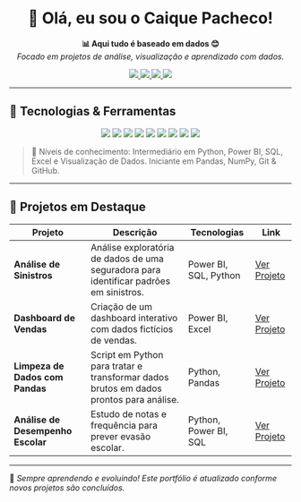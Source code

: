 <h1 align="center">👋 Olá, eu sou o Caique Pacheco!</h1>

<p align="center">
  <strong>📊 Aqui tudo é baseado em dados 😊</strong><br>
  <em>Focado em projetos de análise, visualização e aprendizado com dados.</em>
</p>

<p align="center">
  <a href="https://github.com/caiqpacheco">
    <img src="https://img.shields.io/badge/GitHub-%2312100E.svg?&style=for-the-badge&logo=github&logoColor=white"/>
  </a>
  <a href="https://www.linkedin.com/in/caique-pacheco-71480218a/">
    <img src="https://img.shields.io/badge/LinkedIn-%230077B5.svg?&style=for-the-badge&logo=linkedin&logoColor=white"/>
  </a>
  <a href="mailto:caiqueplayer24@gmail.com">
    <img src="https://img.shields.io/badge/Gmail-%23D14836.svg?&style=for-the-badge&logo=gmail&logoColor=white"/>
  </a>
  <a href="https://caiqpacheco.github.io/CaiquePacheco/">
    <img src="https://img.shields.io/badge/Portfólio-30363D?style=for-the-badge&logo=githubpages&logoColor=white"/>
  </a>
</p>

---

## 🚀 Tecnologias & Ferramentas

<p align="center">
  <img src="https://img.shields.io/badge/Visualização de Dados-📊-blue?style=for-the-badge"/> 
  <img src="https://img.shields.io/badge/Python-3776AB?style=for-the-badge&logo=python&logoColor=white"/>
  <img src="https://img.shields.io/badge/Power BI-F2C811?style=for-the-badge&logo=power-bi&logoColor=black"/>
  <img src="https://img.shields.io/badge/SQL-4479A1?style=for-the-badge&logo=mysql&logoColor=white"/>
  <img src="https://img.shields.io/badge/Excel-217346?style=for-the-badge&logo=microsoft-excel&logoColor=white"/>
  <img src="https://img.shields.io/badge/Git-F05032?style=for-the-badge&logo=git&logoColor=white"/>
  <img src="https://img.shields.io/badge/GitHub-181717?style=for-the-badge&logo=github&logoColor=white"/>
  <img src="https://img.shields.io/badge/Pandas-150458?style=for-the-badge&logo=pandas&logoColor=white"/>
  <img src="https://img.shields.io/badge/NumPy-013243?style=for-the-badge&logo=numpy&logoColor=white"/>
</p>

> 🧠 Níveis de conhecimento: Intermediário em Python, Power BI, SQL, Excel e Visualização de Dados. Iniciante em Pandas, NumPy, Git & GitHub.

---

## 📂 Projetos em Destaque

| Projeto | Descrição | Tecnologias | Link |
|--------|-----------|-------------|------|
| **Análise de Sinistros** | Análise exploratória de dados de uma seguradora para identificar padrões em sinistros. | Power BI, SQL, Python | [Ver Projeto](https://github.com/caiqpacheco/projeto-seguradora) |
| **Dashboard de Vendas** | Criação de um dashboard interativo com dados fictícios de vendas. | Power BI, Excel | [Ver Projeto](https://github.com/caiqpacheco/dashboard-vendas) |
| **Limpeza de Dados com Pandas** | Script em Python para tratar e transformar dados brutos em dados prontos para análise. | Python, Pandas | [Ver Projeto](https://github.com/caiqpacheco/limpeza-dados-pandas) |
| **Análise de Desempenho Escolar** | Estudo de notas e frequência para prever evasão escolar. | Python, Power BI, SQL | [Ver Projeto](https://github.com/caiqpacheco/desempenho-escolar) |

---

🎯 *Sempre aprendendo e evoluindo! Este portfólio é atualizado conforme novos projetos são concluídos.*
